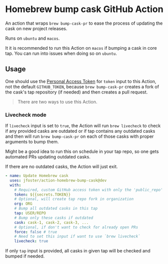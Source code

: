 # Homebrew bump cask GitHub Action

An action that wraps `brew bump-cask-pr` to ease the process of updating the cask on new project releases.

Runs on `ubuntu` and `macos`.

It it is recommended to run this Action on `macos` if bumping a cask in core tap. You can run into issues when doing so on `ubuntu`.

## Usage

One should use the [Personal Access Token](https://github.com/settings/tokens/new?scopes=public_repo,workflow) for `token` input to this Action, not the default `GITHUB_TOKEN`, because `brew bump-cask-pr` creates a fork of the cask's tap repository (if needed) and then creates a pull request.

> There are two ways to use this Action.

<!-- ### Standard mode

Use if you want to simply bump the cask, when a new release happens.

Listen for new tags in workflow:

```yaml
on:
  push:
    tags:
      - '*'
```

The Action will extract all needed informations by itself, you just need to specify the following step in your workflow:

```yaml
- name: Update Homebrew cask
  uses: dawidd6/action-homebrew-bump-cask@v3
  with:
    # Required, custom GitHub access token with only the 'public_repo' scope 
    token: ${{secrets.TOKEN}}
    # Optional, will create tap repo fork in organization
    org: ORG
    # Optional, defaults to homebrew/core
    tap: USER/REPO
    # cask name, required
    cask: cask
    # Optional, will be determined automatically
    tag: ${{github.ref}}
    # Optional, will be determined automatically
    revision: ${{github.sha}}
    # Optional, if don't want to check for already open PRs
    force: false # true
``` -->

### Livecheck mode

If `livecheck` input is set to `true`, the Action will run `brew livecheck` to check if any provided casks are outdated or if tap contains any outdated casks and then will run `brew bump-cask-pr` on each of those casks with proper arguments to bump them.

Might be a good idea to run this on schedule in your tap repo, so one gets automated PRs updating outdated casks.

If there are no outdated casks, the Action will just exit.

```yaml
- name: Update Homebrew cask
  uses: jfoster/action-homebrew-bump-cask@dev
  with:
    # Required, custom GitHub access token with only the 'public_repo' scope enabled
    token: ${{secrets.TOKEN}}
    # Optional, will create tap repo fork in organization
    org: ORG
    # Bump all outdated casks in this tap
    tap: USER/REPO
    # Bump only these casks if outdated
    cask: cask-1, cask-2, cask-3, ...
    # Optional, if don't want to check for already open PRs
    force: false # true
    # Need to set this input if want to use `brew livecheck`
    livecheck: true
```

If only `tap` input is provided, all casks in given tap will be checked and bumped if needed.

